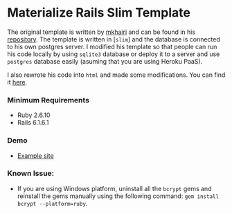 # Materialize Rails Slim Template

The original template is written by [mkhairi](https://github.com/mkhairi/) and can be found in his [repository](https://github.com/mkhairi/materialize-rails). The template is written in [`slim`] and the database is connected to his own postgres server. I modified his template so that people can run his code locally by using `sqlite3` database or deploy it to a server and use `postgres` database easily (asuming that you are using Heroku PaaS). 

I also rewrote his code into `html` and made some modifications. You can find it [here](https://github.com/melvinchng/materialize-rails). 

### Minimum Requirements
 * Ruby 2.6.10
 * Rails 6.1.6.1

### Demo
 * [Example site](https://safycdqjwb.us12.qoddiapp.com)

### Known Issue:
 * If you are using Windows platform, uninstall all the `bcrypt` gems and reinstall the gems manually using the following command: `gem install bcrypt --platform=ruby`.